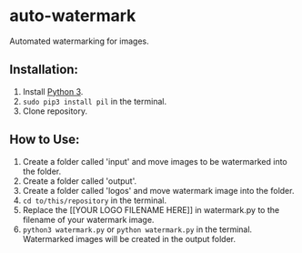 # auto-watermark
Automated watermarking for images.

## Installation:
1. Install [Python 3](https://www.python.org/downloads/).
2. `sudo pip3 install pil` in the terminal.
3. Clone repository.

## How to Use:
1. Create a folder called 'input' and move images to be watermarked into the folder.
2. Create a folder called 'output'.
3. Create a folder called 'logos' and move watermark image into the folder.
4. `cd to/this/repository` in the terminal.
5. Replace the [[YOUR LOGO FILENAME HERE]] in watermark.py to the filename of your watermark image.
6. `python3 watermark.py` or `python watermark.py` in the terminal. Watermarked images will be created in the output folder.
